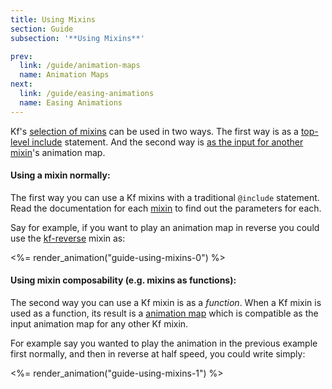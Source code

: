 ```yaml
---
title: Using Mixins
section: Guide
subsection: '**Using Mixins**'

prev:
  link: /guide/animation-maps
  name: Animation Maps
next:
  link: /guide/easing-animations
  name: Easing Animations
---
```


Kf's [selection of mixins](/mixins) can be used in two ways. The first way is as a [top-level include](#using_a_mixin_normally) statement.  And the second way is [as the input for another mixin](#using_mixin_composability)'s animation map.

#### Using a mixin normally:
The first way you can use a Kf mixins with a traditional `@include` statement. Read the documentation for each [mixin](/mixins) to find out the parameters for each.

Say for example, if you want to play an animation map in reverse you could use the [kf-reverse](/mixins/kf-reverse) mixin as:

<%= render_animation("guide-using-mixins-0") %>


#### Using mixin composability (e.g. mixins as functions):
The second way you can use a Kf mixin is as a *function*. When a Kf mixin is used as a function, its result is a [animation map](/guide/animation-maps) which is compatible as the input animation map for any other Kf mixin.

For example say you wanted to play the animation in the previous example first normally, and then in reverse at half speed, you could write simply:

<%= render_animation("guide-using-mixins-1") %>
